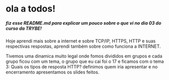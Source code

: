 # ola a todos!
##### fiz esse README.md para explicar um pouco sobre o que vi no dia 03 do curso da TRYBE!

Hoje aprendi mais sobre a internet e sobre TCP/IP, HTTPS, HTTP e suas respectivas respostas, aprendi também sobre como funciona a INTERNET.

Tivemos uma dinamica muito legal onde fomos divididos em grupos e cada grupo ficou com um tema, o grupo que eu cai foi o 17 e ficamos com o tema 3: Quais os tipos de resposta HTTP? definimos quem iria apresentar e no encerramento apresentamos os slides feitos.
